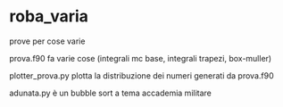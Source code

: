 # roba_varia
prove per cose varie

prova.f90 fa varie cose (integrali mc base, integrali trapezi, box-muller)

plotter_prova.py plotta la distribuzione dei numeri generati da prova.f90

adunata.py è un bubble sort a tema accademia militare

